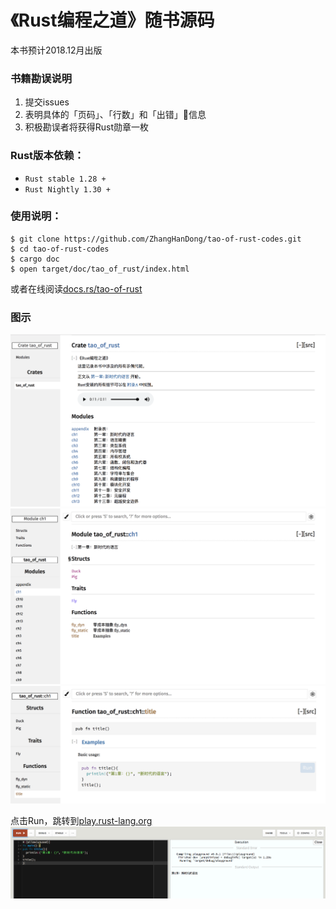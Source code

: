 # 《Rust编程之道》随书源码

本书预计2018.12月出版

### 书籍勘误说明

1. 提交issues
2. 表明具体的「页码」、「行数」和「出错」信息
3. 积极勘误者将获得Rust勋章一枚

### Rust版本依赖：

- `Rust stable 1.28 + `
- `Rust Nightly 1.30 +`

### 使用说明：

```shell
$ git clone https://github.com/ZhangHanDong/tao-of-rust-codes.git
$ cd tao-of-rust-codes
$ cargo doc
$ open target/doc/tao_of_rust/index.html
```

或者在线阅读[docs.rs/tao-of-rust](https://docs.rs/tao-of-rust)

### 图示

![img1](images/0.png)
![img2](images/1.png)
![img3](images/2.png)

点击Run，跳转到[play.rust-lang.org](https://play.rust-lang.org)
![img4](images/run.png)
